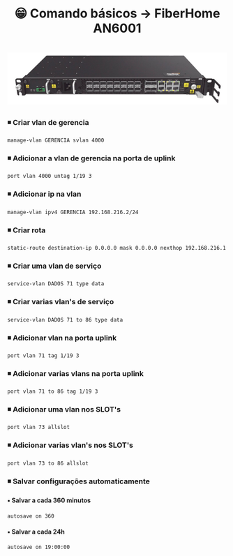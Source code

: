 <h1 align="center">😁 Comando básicos -> FiberHome AN6001</h1>

<h1 align="center">
  <img alt="an6001" title="an6001" src="./img/an6001.png"/>
</h1>

### ◾ Criar vlan de gerencia
	manage-vlan GERENCIA svlan 4000

### ◾ Adicionar a vlan de gerencia na porta de uplink
	port vlan 4000 untag 1/19 3

### ◾ Adicionar ip na vlan
	manage-vlan ipv4 GERENCIA 192.168.216.2/24

### ◾ Criar rota
	static-route destination-ip 0.0.0.0 mask 0.0.0.0 nexthop 192.168.216.1

### ◾ Criar uma vlan de serviço
	service-vlan DADOS 71 type data

### ◾ Criar varias vlan's de serviço
	service-vlan DADOS 71 to 86 type data

### ◾ Adicionar vlan na porta uplink
	port vlan 71 tag 1/19 3

### ◾ Adicionar varias vlans na porta uplink
	port vlan 71 to 86 tag 1/19 3

### ◾ Adicionar uma vlan nos SLOT's
	port vlan 73 allslot

### ◾ Adicionar varias vlan's nos SLOT's
	port vlan 73 to 86 allslot

### ◾ Salvar configurações automaticamente
#### ▪️ Salvar a cada 360 minutos
	autosave on 360

#### ▪️ Salvar a cada 24h
	autosave on 19:00:00
